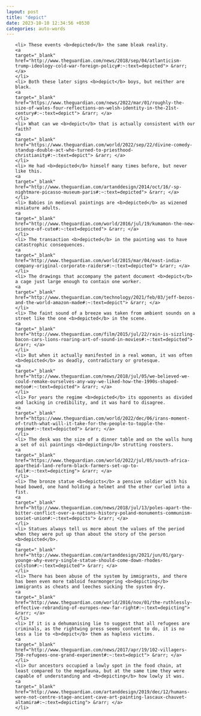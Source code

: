 ```yaml
---
layout: post
title: "depict"
date: 2023-10-10 12:34:56 +0530
categories: auto-words
---
```

<ol>

    <li> These events <b>depicted</b> the same bleak reality.
    <a 
    target="_blank" 
    href="http://www.theguardian.com/news/2018/sep/04/atlanticism-trump-ideology-cold-war-foreign-policy#:~:text=depicted"> &rarr; </a>
    </li>
    <li> Both these later signs <b>depict</b> boys, but neither are black.
    <a 
    target="_blank" 
    href="https://www.theguardian.com/news/2022/mar/01/roughly-the-size-of-wales-four-reflections-on-welsh-identity-in-the-21st-century#:~:text=depict"> &rarr; </a>
    </li>
    <li> What can we <b>depict</b> that is actually consistent with our faith?
    <a 
    target="_blank" 
    href="https://www.theguardian.com/world/2022/sep/22/divine-comedy-standup-double-act-who-turned-to-priesthood-christianity#:~:text=depict"> &rarr; </a>
    </li>
    <li> He had <b>depicted</b> himself many times before, but never like this.
    <a 
    target="_blank" 
    href="http://www.theguardian.com/artanddesign/2014/oct/16/-sp-nightmare-picasso-museum-paris#:~:text=depicted"> &rarr; </a>
    </li>
    <li> Babies in medieval paintings are <b>depicted</b> as wizened miniature adults.
    <a 
    target="_blank" 
    href="http://www.theguardian.com/world/2016/jul/19/kumamon-the-new-science-of-cute#:~:text=depicted"> &rarr; </a>
    </li>
    <li> The transaction <b>depicted</b> in the painting was to have catastrophic consequences.
    <a 
    target="_blank" 
    href="http://www.theguardian.com/world/2015/mar/04/east-india-company-original-corporate-raiders#:~:text=depicted"> &rarr; </a>
    </li>
    <li> The drawings that accompany the patent document <b>depict</b> a cage just large enough to contain one worker.
    <a 
    target="_blank" 
    href="http://www.theguardian.com/technology/2021/feb/03/jeff-bezos-and-the-world-amazon-made#:~:text=depict"> &rarr; </a>
    </li>
    <li> The faint sound of a breeze was taken from ambient sounds on a street like the one <b>depicted</b> in the scene.
    <a 
    target="_blank" 
    href="http://www.theguardian.com/film/2015/jul/22/rain-is-sizzling-bacon-cars-lions-roaring-art-of-sound-in-movies#:~:text=depicted"> &rarr; </a>
    </li>
    <li> But when it actually manifested in a real woman, it was often <b>depicted</b> as deadly, contradictory or grotesque.
    <a 
    target="_blank" 
    href="http://www.theguardian.com/news/2018/jul/05/we-believed-we-could-remake-ourselves-any-way-we-liked-how-the-1990s-shaped-metoo#:~:text=depicted"> &rarr; </a>
    </li>
    <li> For years the regime <b>depicted</b> its opponents as divided and lacking in credibility, and it was hard to disagree.
    <a 
    target="_blank" 
    href="https://www.theguardian.com/world/2022/dec/06/irans-moment-of-truth-what-will-it-take-for-the-people-to-topple-the-regime#:~:text=depicted"> &rarr; </a>
    </li>
    <li> The desk was the size of a dinner table and on the walls hung a set of oil paintings <b>depicting</b> strutting roosters.
    <a 
    target="_blank" 
    href="https://www.theguardian.com/world/2022/jul/05/south-africa-apartheid-land-reform-black-farmers-set-up-to-fail#:~:text=depicting"> &rarr; </a>
    </li>
    <li> The bronze statue <b>depicts</b> a pensive soldier with his head bowed, one hand holding a helmet and the other curled into a fist.
    <a 
    target="_blank" 
    href="http://www.theguardian.com/news/2018/jul/13/poles-apart-the-bitter-conflict-over-a-nations-history-poland-monuments-communism-soviet-union#:~:text=depicts"> &rarr; </a>
    </li>
    <li> Statues always tell us more about the values of the period when they were put up than about the story of the person <b>depicted</b>.
    <a 
    target="_blank" 
    href="http://www.theguardian.com/artanddesign/2021/jun/01/gary-younge-why-every-single-statue-should-come-down-rhodes-colston#:~:text=depicted"> &rarr; </a>
    </li>
    <li> There has been abuse of the system by immigrants, and there has been even more tabloid fearmongering <b>depicting</b> immigrants as cheats and leeches sucking the system dry.
    <a 
    target="_blank" 
    href="http://www.theguardian.com/world/2016/nov/01/the-ruthlessly-effective-rebranding-of-europes-new-far-right#:~:text=depicting"> &rarr; </a>
    </li>
    <li> If it is a dehumanising lie to suggest that all refugees are criminals, as the rightwing press seems content to do, it is no less a lie to <b>depict</b> them as hapless victims.
    <a 
    target="_blank" 
    href="http://www.theguardian.com/news/2017/apr/19/102-villagers-750-refugees-one-grand-experiment#:~:text=depict"> &rarr; </a>
    </li>
    <li> Our ancestors occupied a lowly spot in the food chain, at least compared to the megafauna, but at the same time they were capable of understanding and <b>depicting</b> how lowly it was.
    <a 
    target="_blank" 
    href="http://www.theguardian.com/artanddesign/2019/dec/12/humans-were-not-centre-stage-ancient-cave-art-painting-lascaux-chauvet-altamira#:~:text=depicting"> &rarr; </a>
    </li>